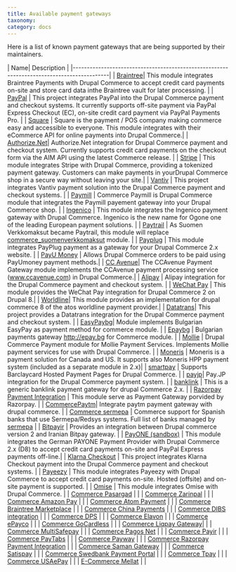```yaml
---
title: Available payment gateways
taxonomy:
category: docs
---
```


Here is a list of known payment gateways that are being supported by their maintainers.

| Name| Description |
|-------------------------------------------------------------------------------------------|
| [Braintree]| This module integrates Braintree Payments with Drupal Commerce to accept credit card payments on-site and store card data inthe Braintree vault for later processing. |
| [PayPal]   | This project integrates PayPal into the Drupal Commerce payment and checkout systems. It currently supports off-site payment via PayPal Express Checkout (EC),  on-site credit card payment via PayPal Payments Pro. |
| [Square]   | Square is the payment / POS company making commerce easy and accessible to everyone. This module integrates with their eCommerce API for online payments into Drupal Commerce.|
| [Authorize.Net]| Authorize.Net integration for Drupal Commerce payment and checkout system. Currently supports credit card payments on the checkout form via the AIM API using the latest Commerce release.  |
| [Stripe]   | This module integrates Stripe with Drupal Commerce, providing a tokenized payment gateway. Customers can make payments in yourDrupal Commerce shop in a secure way without leaving your site.|
| [Vantiv]   | This project integrates Vantiv payment solution into the Drupal Commerce payment and checkout systems. |
| [Paymill]  | Commerce Paymill is Drupal Commerce module that integrates the Paymill payement gateway into your Drupal Commerce shop. | 
| [Ingenico] | This module integrates the Ingenico payment gateway with Drupal Commerce. Ingenico is the new name for Ogone one of the leading European payment solutions.  |
| [Paytrail] | As Suomen Verkkomaksut became Paytrail, this module will replace [commerce_suomenverkkomaksut] module.   |
| [Payplug]  | This module integrates PayPlug payment as a gateway for your Drupal Commerce 2.x website. |
| [PayU Money]   | Allows Drupal Commerce orders to be paid using PayUmoney payment methods.|
| [CC Avenue]| The CCAvenue Payment Gateway module implements the CCAvenue payment processing service (www.ccavenue.com) in Drupal Commerce.|
| [Alipay]   | Alipay integration for the Drupal Commerce payment and checkout system.  |
| [WeChat Pay]   | This module provides the WeChat Pay integration  for Drupal Commerce 2 on Drupal 8.|
| [Worldline]| This module provides an implementation for drupal commerce 8 of the atos worldline payment provider.|
| [Datatrans]| This project provides a Datatrans integration for the Drupal Commerce payment and checkout system.  |
| [EasyPaybg]| Module implements Bulgarian EasyPay as payment method for commerce module.  |
| [Epaybg]   | Bulgarian payments gateway http://epay.bg for Commerce module.  |
| [Mollie]   | Drupal Commerce Payment module for Mollie Payment Services. Implements Mollie payment services for use with Drupal Commerce. |
| [Moneris]  | Moneris is a payment solution for Canada and US. It supports also Moneris HPP payment system (included as a separate module in 2.x)|
| [smartpay] | Supports Barclaycard Hosted Payment Pages for Drupal Commerce. |
| [payjp]| Pay.JP integration for the Drupal Commerce payment system.   |
| [banklink] | This is a generic banklink payment gateway for drupal Commerce 2.x. |
| [Razorpay Payment Integration] | This module serve as Payment Gateway porvided by Razorpay. |
| [CommercePaytm]| Integrate paytm payment gateway with drupal commerce. |
| [Commerce sermepa] | Commerce support for Spanish banks that use Sermepa/Redsys systems. Full list of banks managed by [sermepa] |
| [Bitpayir] | Provides an integration between Drupal commerce version 2 and Iranian Bitpay gateway. |
| [PayONE (sandbox)] | This module integrates the German PAYONE Payment Provider with Drupal Commerce 2.x (D8) to accept credit card payments on-site and PayPal Express payments off-line.|
| [Klarna Checkout]  | This project integrates Klarna Checkout payment into the Drupal Commerce payment and checkout systems. |
| [Payeezy]  | This module integrates Payeezy with Drupal Commerce to accept credit card payments on-site. Hosted (offsite) and on-site payment is supported. |
| [Omise]  | This module integrates Omise with Drupal Commerce. |
|  [Commerce  Pasargad]  	 |	|
|  [Commerce  Zarinpal]  	 |	|
|  [Commerce Amazon Pay] 	 |	|
|  [Commerce Atom Payment]   |	|
|  [Commerce Braintree Marketplace]   |		|
|  [Commerce China Payments] |				|
|  [Commerce DIBS integration]   |			|
|  [Commerce DPS]  			 |		|
|  [Commerce Elavon]		 |		|
|  [Commerce ePayco]		|		|
|  [Commerce GoCardless]   	|		|
|  [Commerce Liqpay Gateway]|		|
|  [Commerce MultiSafepay]   |		|
|  [Commerce Pagos Net]   	|		|
|  [Commerce Payir]   		|		|
|  [Commerce PayTabs]   	|		|
|  [Commerce Payway]   		|		|
|  [Commerce Razorpay Payment Integration]   |	|
|  [Commerce Saman Gateway] |		|
|  [Commerce Satispay]   	|		|
|  [Commerce Swedbank Payment Portal]   |		|
|  [Commerce Tpay]   		|		|
|  [Commerce USAePay]   	|		|
|  [E-Commerce Mellat]   	|		|




[Braintree]: https://www.drupal.org/project/commerce_braintree
[PayPal]: https://www.drupal.org/project/commerce_paypal
[Stripe]: https://www.drupal.org/project/commerce_stripe
[Authorize.Net]: https://www.drupal.org/project/commerce_authnet
[Vantiv]: https://www.drupal.org/project/commerce_vantiv
[Square]: https://www.drupal.org/project/commerce_square
[Paymill]: https://www.drupal.org/project/commerce_paymill
[Ingenico]: https://www.drupal.org/project/commerce_ingenico
[Paytrail]: https://www.drupal.org/project/commerce_paytrail
[Payplug]: https://www.drupal.org/project/commerce_payplug
[PayU Money]: https://www.drupal.org/project/commerce_payumoney
[CC Avenue]: https://www.drupal.org/project/commerce_ccavenue
[Alipay]: https://www.drupal.org/project/commerce_alipay
[WeChat Pay]: https://www.drupal.org/project/commerce_wechat_pay
[Worldline]: https://www.drupal.org/project/commerce_worldline
[Datatrans]: https://www.drupal.org/project/commerce_datatrans
[EasyPaybg]: https://www.drupal.org/project/commerce_easyPaybg
[Epaybg]: https://www.drupal.org/project/commerce_epaybg
[Mollie]: https://www.drupal.org/project/commerce_mollie
[Moneris]: https://www.drupal.org/project/commerce_moneris
[smartpay]: https://www.drupal.org/project/commerce_smartpay
[payjp]: https://www.drupal.org/project/commerce_payjp
[banklink]: https://www.drupal.org/project/commerce_banklink
[Razorpay Payment Integration]: https://www.drupal.org/project/commerce_razorpay
[CommercePaytm]: https://www.drupal.org/project/commercepaytm
[Commerce sermepa]: https://www.drupal.org/project/commerce_sermepa
[Bitpayir]: https://www.drupal.org/project/commerce_bitpayir
[PayONE (sandbox)]: https://www.drupal.org/sandbox/mitrpaka/2849906
[Klarna Checkout]: https://www.drupal.org/project/commerce_klarna_checkout
[commerce_suomenverkkomaksut]: https://drupal.org/project/commerce_suomenverkkomaksut
[sermepa]: www.redsys.es/wps/portal/redsys/publica/acercade/nuestrosSocios
[Payeezy]: https://www.drupal.org/project/commerce_payeezy
[Omise]: https://www.drupal.org/project/commerce_omise

[Commerce  Pasargad]: https://www.drupal.org/project/commerce_pasargad
[Commerce  Zarinpal]: https://www.drupal.org/project/commerce_zarinpal
[Commerce Amazon Pay]: https://www.drupal.org/project/commerce_amazon_lpa
[Commerce Atom Payment]: https://www.drupal.org/project/commerce_atom_payment
[Commerce Braintree Marketplace]: https://www.drupal.org/project/commerce_braintree_marketplace
[Commerce China Payments]: https://www.drupal.org/project/commerce_cnpay
[Commerce DIBS integration]: https://www.drupal.org/project/commerce_dibs
[Commerce DPS]: https://www.drupal.org/project/commerce_dps
[Commerce Elavon]: https://www.drupal.org/project/commerce_elavon
[Commerce ePayco]: https://www.drupal.org/project/commerce_epayco
[Commerce GoCardless]: https://www.drupal.org/project/commerce_gocardless
[Commerce Liqpay Gateway]: https://www.drupal.org/project/commerce_liqpay_gateway
[Commerce MultiSafepay]: https://www.drupal.org/project/commerce_multisafepay
[Commerce Pagos Net]: https://www.drupal.org/project/commerce_pagos_net
[Commerce Payir]: https://www.drupal.org/project/commerce_payir
[Commerce PayTabs]: https://www.drupal.org/project/commerce_paytabs
[Commerce Payway]: https://www.drupal.org/project/commerce_payway
[Commerce Razorpay Payment Integration]: https://www.drupal.org/project/commerce_razorpay
[Commerce Saman Gateway]: https://www.drupal.org/project/ms_commerce_saman
[Commerce Satispay]: https://www.drupal.org/project/commerce_satispay
[Commerce Swedbank Payment Portal]: https://www.drupal.org/project/commerce_payment_spp
[Commerce Tpay]: https://www.drupal.org/project/commerce_tpay
[Commerce USAePay]: https://www.drupal.org/project/commerce_usaepay
[E-Commerce Mellat]: https://www.drupal.org/project/mellat_gateway